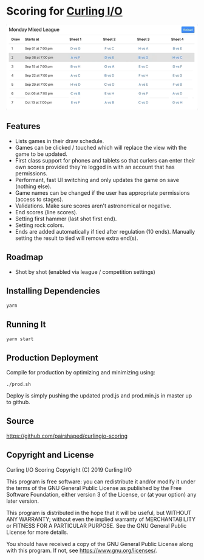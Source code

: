 # Scoring for [Curling I/O](https://curling.io)

![Scoring for Curling I/O](curlingio-scoring.gif?raw=true "Scoring for Curling I/O")

## Features

* Lists games in their draw schedule.
* Games can be clicked / touched which will replace the view with the game to be updated.
* First class support for phones and tablets so that curlers can enter their own scores provided they're logged in with an account that has permissions.
* Performant, fast UI switching and only updates the game on save (nothing else).
* Game names can be changed if the user has appropriate permissions (access to stages).
* Validations. Make sure scores aren't astronomical or negative.
* End scores (line scores).
* Setting first hammer (last shot first end).
* Setting rock colors.
* Ends are added automatically if tied after regulation (10 ends). Manually setting the result to tied will remove extra end(s).

## Roadmap

* Shot by shot (enabled via league / competition settings)

## Installing Dependencies

```
yarn
```

## Running It

```
yarn start
```

## Production Deployment

Compile for production by optimizing and minimizing using:

```
./prod.sh
```

Deploy is simply pushing the updated prod.js and prod.min.js in master up to github.


## Source
<https://github.com/pairshaped/curlingio-scoring>

## Copyright and License

Curling I/O Scoring
Copyright (C) 2019 Curling I/O

This program is free software: you can redistribute it and/or modify
it under the terms of the GNU General Public License as published by
the Free Software Foundation, either version 3 of the License, or
(at your option) any later version.

This program is distributed in the hope that it will be useful,
but WITHOUT ANY WARRANTY; without even the implied warranty of
MERCHANTABILITY or FITNESS FOR A PARTICULAR PURPOSE.  See the
GNU General Public License for more details.

You should have received a copy of the GNU General Public License
along with this program.  If not, see <https://www.gnu.org/licenses/>.
